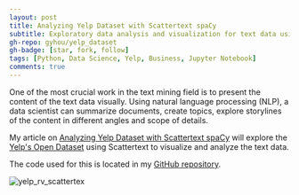 ```yaml
---
layout: post
title: Analyzing Yelp Dataset with Scattertext spaCy
subtitle: Exploratory data analysis and visualization for text data using NLP
gh-repo: gyhou/yelp_dataset
gh-badge: [star, fork, follow]
tags: [Python, Data Science, Yelp, Business, Jupyter Notebook]
comments: true
---
```

One of the most crucial work in the text mining field is to present the content of the text data visually. Using natural language processing (NLP), a data scientist can summarize documents, create topics, explore storylines of the content in different angles and scope of details.

My article on [Analyzing Yelp Dataset with Scattertext spaCy](https://towardsdatascience.com/analyzing-yelp-dataset-with-scattertext-spacy-82ea8bb7a60e) will explore the [Yelp's Open Dataset](https://www.yelp.com/dataset/) using Scattertext to visualize and analyze the text data.

The code used for this is located in my [GitHub repository](https://github.com/gyhou/yelp_dataset).

![yelp_rv_scattertex](https://github.com/gyhou/yelp_dataset/blob/master/yelp_rv_scattertext.png)
